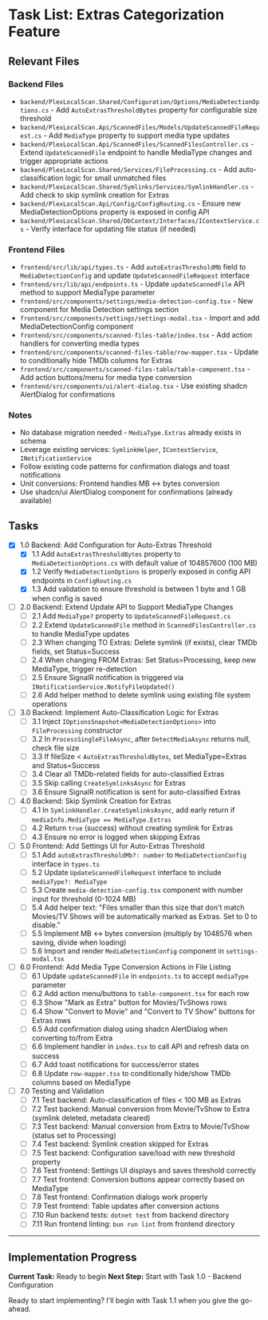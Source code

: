 # Task List: Extras Categorization Feature

## Relevant Files

### Backend Files
- `backend/PlexLocalScan.Shared/Configuration/Options/MediaDetectionOptions.cs` - Add `AutoExtrasThresholdBytes` property for configurable size threshold
- `backend/PlexLocalScan.Api/ScannedFiles/Models/UpdateScannedFileRequest.cs` - Add `MediaType` property to support media type updates
- `backend/PlexLocalScan.Api/ScannedFiles/ScannedFilesController.cs` - Extend `UpdateScannedFile` endpoint to handle MediaType changes and trigger appropriate actions
- `backend/PlexLocalScan.Shared/Services/FileProcessing.cs` - Add auto-classification logic for small unmatched files
- `backend/PlexLocalScan.Shared/Symlinks/Services/SymlinkHandler.cs` - Add check to skip symlink creation for Extras
- `backend/PlexLocalScan.Api/Config/ConfigRouting.cs` - Ensure new MediaDetectionOptions property is exposed in config API
- `backend/PlexLocalScan.Shared/DbContext/Interfaces/IContextService.cs` - Verify interface for updating file status (if needed)

### Frontend Files
- `frontend/src/lib/api/types.ts` - Add `autoExtrasThresholdMb` field to `MediaDetectionConfig` and update `UpdateScannedFileRequest` interface
- `frontend/src/lib/api/endpoints.ts` - Update `updateScannedFile` API method to support MediaType parameter
- `frontend/src/components/settings/media-detection-config.tsx` - New component for Media Detection settings section
- `frontend/src/components/settings/settings-modal.tsx` - Import and add MediaDetectionConfig component
- `frontend/src/components/scanned-files-table/index.tsx` - Add action handlers for converting media types
- `frontend/src/components/scanned-files-table/row-mapper.tsx` - Update to conditionally hide TMDb columns for Extras
- `frontend/src/components/scanned-files-table/table-component.tsx` - Add action buttons/menu for media type conversion
- `frontend/src/components/ui/alert-dialog.tsx` - Use existing shadcn AlertDialog for confirmations

### Notes
- No database migration needed - `MediaType.Extras` already exists in schema
- Leverage existing services: `SymlinkHelper`, `IContextService`, `INotificationService`
- Follow existing code patterns for confirmation dialogs and toast notifications
- Unit conversions: Frontend handles MB ↔ bytes conversion
- Use shadcn/ui AlertDialog component for confirmations (already available)

## Tasks

- [x] 1.0 Backend: Add Configuration for Auto-Extras Threshold
  - [x] 1.1 Add `AutoExtrasThresholdBytes` property to `MediaDetectionOptions.cs` with default value of 104857600 (100 MB)
  - [x] 1.2 Verify `MediaDetectionOptions` is properly exposed in config API endpoints in `ConfigRouting.cs`
  - [x] 1.3 Add validation to ensure threshold is between 1 byte and 1 GB when config is saved

- [ ] 2.0 Backend: Extend Update API to Support MediaType Changes
  - [ ] 2.1 Add `MediaType?` property to `UpdateScannedFileRequest.cs`
  - [ ] 2.2 Extend `UpdateScannedFile` method in `ScannedFilesController.cs` to handle MediaType updates
  - [ ] 2.3 When changing TO Extras: Delete symlink (if exists), clear TMDb fields, set Status=Success
  - [ ] 2.4 When changing FROM Extras: Set Status=Processing, keep new MediaType, trigger re-detection
  - [ ] 2.5 Ensure SignalR notification is triggered via `INotificationService.NotifyFileUpdated()`
  - [ ] 2.6 Add helper method to delete symlink using existing file system operations

- [ ] 3.0 Backend: Implement Auto-Classification Logic for Extras
  - [ ] 3.1 Inject `IOptionsSnapshot<MediaDetectionOptions>` into `FileProcessing` constructor
  - [ ] 3.2 In `ProcessSingleFileAsync`, after `DetectMediaAsync` returns null, check file size
  - [ ] 3.3 If fileSize < `AutoExtrasThresholdBytes`, set MediaType=Extras and Status=Success
  - [ ] 3.4 Clear all TMDb-related fields for auto-classified Extras
  - [ ] 3.5 Skip calling `CreateSymlinksAsync` for Extras
  - [ ] 3.6 Ensure SignalR notification is sent for auto-classified Extras

- [ ] 4.0 Backend: Skip Symlink Creation for Extras
  - [ ] 4.1 In `SymlinkHandler.CreateSymlinksAsync`, add early return if `mediaInfo.MediaType == MediaType.Extras`
  - [ ] 4.2 Return `true` (success) without creating symlink for Extras
  - [ ] 4.3 Ensure no error is logged when skipping Extras

- [ ] 5.0 Frontend: Add Settings UI for Auto-Extras Threshold
  - [ ] 5.1 Add `autoExtrasThresholdMb?: number` to `MediaDetectionConfig` interface in `types.ts`
  - [ ] 5.2 Update `UpdateScannedFileRequest` interface to include `mediaType?: MediaType`
  - [ ] 5.3 Create `media-detection-config.tsx` component with number input for threshold (0-1024 MB)
  - [ ] 5.4 Add helper text: "Files smaller than this size that don't match Movies/TV Shows will be automatically marked as Extras. Set to 0 to disable."
  - [ ] 5.5 Implement MB ↔ bytes conversion (multiply by 1048576 when saving, divide when loading)
  - [ ] 5.6 Import and render `MediaDetectionConfig` component in `settings-modal.tsx`

- [ ] 6.0 Frontend: Add Media Type Conversion Actions in File Listing
  - [ ] 6.1 Update `updateScannedFile` in `endpoints.ts` to accept `mediaType` parameter
  - [ ] 6.2 Add action menu/buttons to `table-component.tsx` for each row
  - [ ] 6.3 Show "Mark as Extra" button for Movies/TvShows rows
  - [ ] 6.4 Show "Convert to Movie" and "Convert to TV Show" buttons for Extras rows
  - [ ] 6.5 Add confirmation dialog using shadcn AlertDialog when converting to/from Extra
  - [ ] 6.6 Implement handler in `index.tsx` to call API and refresh data on success
  - [ ] 6.7 Add toast notifications for success/error states
  - [ ] 6.8 Update `row-mapper.tsx` to conditionally hide/show TMDb columns based on MediaType

- [ ] 7.0 Testing and Validation
  - [ ] 7.1 Test backend: Auto-classification of files < 100 MB as Extras
  - [ ] 7.2 Test backend: Manual conversion from Movie/TvShow to Extra (symlink deleted, metadata cleared)
  - [ ] 7.3 Test backend: Manual conversion from Extra to Movie/TvShow (status set to Processing)
  - [ ] 7.4 Test backend: Symlink creation skipped for Extras
  - [ ] 7.5 Test backend: Configuration save/load with new threshold property
  - [ ] 7.6 Test frontend: Settings UI displays and saves threshold correctly
  - [ ] 7.7 Test frontend: Conversion buttons appear correctly based on MediaType
  - [ ] 7.8 Test frontend: Confirmation dialogs work properly
  - [ ] 7.9 Test frontend: Table updates after conversion actions
  - [ ] 7.10 Run backend tests: `dotnet test` from backend directory
  - [ ] 7.11 Run frontend linting: `bun run lint` from frontend directory

---

## Implementation Progress

**Current Task:** Ready to begin
**Next Step:** Start with Task 1.0 - Backend Configuration

Ready to start implementing? I'll begin with Task 1.1 when you give the go-ahead.
